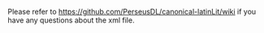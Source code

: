 Please refer to https://github.com/PerseusDL/canonical-latinLit/wiki if you have any questions about the xml file. 
